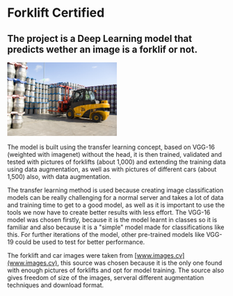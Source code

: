# Forklift Certified

## The project is a Deep Learning model that predicts wether an image is a forklif or not.

<img src="Images/forklift.jpg" alt="drawing" width="50%"/>


The model is built using the transfer learning concept, based on VGG-16 (weighted with imagenet) without the head, it is then trained, validated and tested with pictures of forklifts (about 1,000) and extending the training data using data augmentation, as well as with pictures of different cars (about 1,500) also, with data augmentation.

The transfer learning method is used because creating image classification models can be really challenging for a normal server and takes a lot of data and training time to get to a good model, as well as it is important to use the tools we now have to create better results with less effort. The VGG-16 model was chosen firstly, because it is the model learnt in classes so it is familiar and also because it is a "simple" model made for classifications like this. For further iterations of the model, other pre-trained models like VGG-19 could be used to test for better performance.

The forklift and car images were taken from [www.images.cv](www.images.cv), this source was chosen because it is the only one found with enough pictures of forklifts and opt for model training. The source also gives freedom of size of the images, serveral different augmentation techniques and download format.

